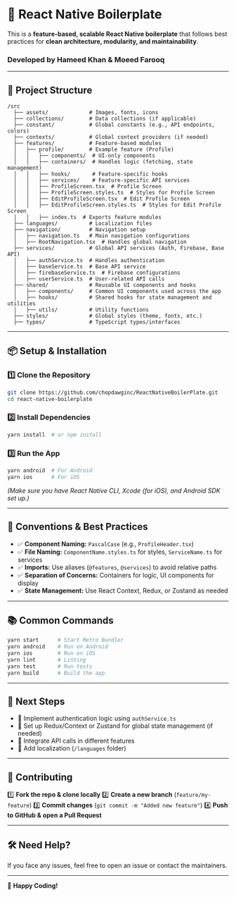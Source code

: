 # 📘 React Native Boilerplate

This is a **feature-based, scalable React Native boilerplate** that follows best practices for **clean architecture, modularity, and maintainability**.

### **Developed by Hameed Khan & Moeed Farooq**

---

## 🚀 Project Structure

```
/src
  ├── assets/             # Images, fonts, icons
  ├── collections/        # Data collections (if applicable)
  ├── constant/           # Global constants (e.g., API endpoints, colors)
  ├── contexts/           # Global context providers (if needed)
  ├── features/           # Feature-based modules
  │   ├── profile/        # Example feature (Profile)
  │   │   ├── components/  # UI-only components
  │   │   ├── containers/  # Handles logic (fetching, state management)
  │   │   ├── hooks/       # Feature-specific hooks
  │   │   ├── services/    # Feature-specific API services
  │   │   ├── ProfileScreen.tsx  # Profile Screen
  │   │   ├── ProfileScreen.styles.ts  # Styles for Profile Screen
  │   │   ├── EditProfileScreen.tsx  # Edit Profile Screen
  │   │   ├── EditProfileScreen.styles.ts  # Styles for Edit Profile Screen
  │   │   ├── index.ts  # Exports feature modules
  ├── languages/          # Localization files
  ├── navigation/         # Navigation setup
  │   ├── navigation.ts   # Main navigation configurations
  │   ├── RootNavigation.tsx  # Handles global navigation
  ├── services/           # Global API services (Auth, Firebase, Base API)
  │   ├── authService.ts  # Handles authentication
  │   ├── baseService.ts  # Base API service
  │   ├── firebaseService.ts  # Firebase configurations
  │   ├── userService.ts  # User-related API calls
  ├── shared/             # Reusable UI components and hooks
  │   ├── components/     # Common UI components used across the app
  │   ├── hooks/          # Shared hooks for state management and utilities
  │   ├── utils/          # Utility functions
  ├── styles/             # Global styles (theme, fonts, etc.)
  ├── types/              # TypeScript types/interfaces
```

---

## 📦 Setup & Installation

### 1️⃣ Clone the Repository

```bash
git clone https://github.com/chopdawginc/ReactNativeBoilerPlate.git
cd react-native-boilerplate
```

### 2️⃣ Install Dependencies

```bash
yarn install  # or npm install
```

### 3️⃣ Run the App

```bash
yarn android  # For Android
yarn ios      # For iOS
```

*(Make sure you have React Native CLI, Xcode (for iOS), and Android SDK set up.)*

---

## 🔗 Conventions & Best Practices

- ✅ **Component Naming:** `PascalCase` (e.g., `ProfileHeader.tsx`)
- ✅ **File Naming:** `ComponentName.styles.ts` for styles, `ServiceName.ts` for services
- ✅ **Imports:** Use aliases (`@features`, `@services`) to avoid relative paths
- ✅ **Separation of Concerns:** Containers for logic, UI components for display
- ✅ **State Management:** Use React Context, Redux, or Zustand as needed

---

## 📚 Common Commands

```bash
yarn start      # Start Metro Bundler
yarn android    # Run on Android
yarn ios        # Run on iOS
yarn lint       # Linting
yarn test       # Run tests
yarn build      # Build the app
```

---

## 🎯 Next Steps

- 🔹 Implement authentication logic using `authService.ts`
- 🔹 Set up Redux/Context or Zustand for global state management (if needed)
- 🔹 Integrate API calls in different features
- 🔹 Add localization (`/languages` folder)

---

## 🙌 Contributing

1️⃣ **Fork the repo & clone locally**
2️⃣ **Create a new branch** (`feature/my-feature`)
3️⃣ **Commit changes** (`git commit -m "Added new feature"`)
4️⃣ **Push to GitHub & open a Pull Request**

---

## 🛠 Need Help?

If you face any issues, feel free to open an issue or contact the maintainers.

---

🚀 **Happy Coding!**
